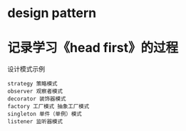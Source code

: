 # design pattern
# 记录学习《head first》的过程
设计模式示例

```
strategy 策略模式
observer 观察者模式 
decorator 装饰器模式 
factory 工厂模式 抽象工厂模式
singleton 单件（单例）模式
listener 监听器模式
